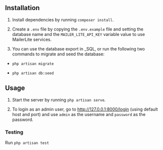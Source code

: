 ## Installation

1. Install dependencies by running `composer install`.

2. Create a `.env` file by copying the `.env.example` file and setting the database name and the `MAILER_LITE_API_KEY` variable value to use MailerLite services.

3. You can use the database export in \_SQL, or run the following two commands to migrate and seed the database:

-   `php artisan migrate`

-   `php artisan db:seed`

## Usage

1. Start the server by running `php artisan serve`.

2. To login as an admin user, go to http://127.0.0.1:8000/login (using default host and port) and use `admin` as the username and `password` as the password.

### Testing

Run `php artisan test`
